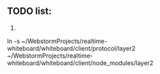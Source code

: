 ## TODO list:

1. 

ln -s ~/WebstormProjects/realtime-whiteboard/whiteboard/client/protocol/layer2 ~/WebstormProjects/realtime-whiteboard/whiteboard/client/node_modules/layer2